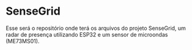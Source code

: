 # SenseGrid

Esse será o repositório onde terá os arquivos do projeto SenseGrid, um radar de presença utilizando ESP32 e um sensor de microondas (ME73MS01).
